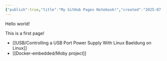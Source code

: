 ```yaml
---
{"publish":true,"title":"My GitHub Pages Notebook!","created":"2025-07-07T12:51:53.526+02:00","modified":"2025-07-07T13:03:12.660+02:00","cssclasses":""}
---
```



Hello world!

This is a first page!

- [[USB/Controlling a USB Port Power Supply With Linux  Baeldung on Linux]]
- [[Docker-embedded/Moby project]]
